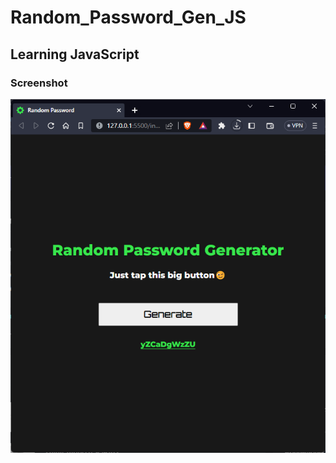 # Random_Password_Gen_JS
 
## Learning JavaScript

### Screenshot
![the app](https://github.com/oye-nifemi/Random_Password_Gen_JS/blob/main/img/grabb.png)
